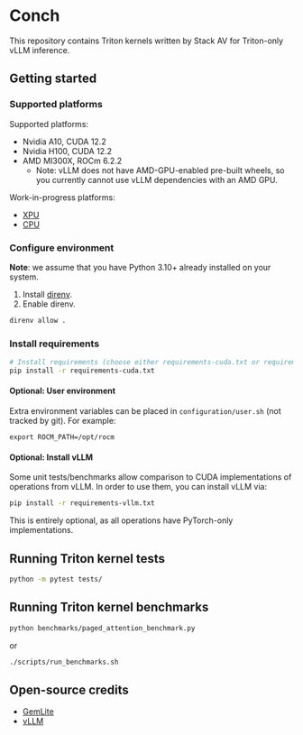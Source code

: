 # Conch

This repository contains Triton kernels written by Stack AV for Triton-only vLLM inference.


## Getting started

### Supported platforms

Supported platforms:
- Nvidia A10, CUDA 12.2
- Nvidia H100, CUDA 12.2
- AMD MI300X, ROCm 6.2.2
  - Note: vLLM does not have AMD-GPU-enabled pre-built wheels, so you currently cannot use vLLM dependencies with an AMD GPU.

Work-in-progress platforms:
- [XPU](https://github.com/intel/intel-xpu-backend-for-triton)
- [CPU](https://github.com/triton-lang/triton-cpu)


### Configure environment

**Note**: we assume that you have Python 3.10+ already installed on your system.

1. Install [direnv](https://direnv.net/).
2. Enable direnv.

```bash
direnv allow .
```


### Install requirements

```bash
# Install requirements (choose either requirements-cuda.txt or requirements-rocm.txt, depending on your platform)
pip install -r requirements-cuda.txt
```


#### Optional: User environment

Extra environment variables can be placed in `configuration/user.sh` (not tracked by git).
For example:
```
export ROCM_PATH=/opt/rocm
```


#### Optional: Install vLLM

Some unit tests/benchmarks allow comparison to CUDA implementations of operations from vLLM.
In order to use them, you can install vLLM via:

```bash
pip install -r requirements-vllm.txt
```

This is entirely optional, as all operations have PyTorch-only implementations.


## Running Triton kernel tests

```bash
python -m pytest tests/
```


## Running Triton kernel benchmarks

```bash
python benchmarks/paged_attention_benchmark.py
```

or

```bash
./scripts/run_benchmarks.sh
```

## Open-source credits

- [GemLite](https://github.com/mobiusml/gemlite)
- [vLLM](https://github.com/vllm-project/vllm)
